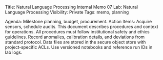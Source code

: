 Title: Natural Language Processing Internal Memo 07
Lab: Natural Language Processing
Visibility: Private
Tags: memo, planning

Agenda: Milestone planning, budget, procurement.
Action Items: Acquire sensors, schedule audits.
This document describes procedures and context for operations.
All procedures must follow institutional safety and ethics guidelines.
Record anomalies, calibration details, and deviations from standard protocol.
Data files are stored in the secure object store with project-specific ACLs.
Use versioned notebooks and reference run IDs in lab logs.
